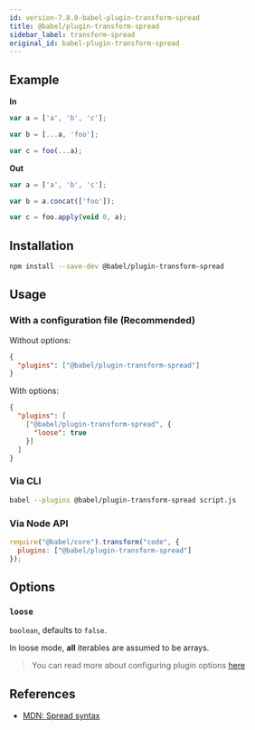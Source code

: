 ```yaml
---
id: version-7.8.0-babel-plugin-transform-spread
title: @babel/plugin-transform-spread
sidebar_label: transform-spread
original_id: babel-plugin-transform-spread
---
```


## Example

**In**

```js
var a = ['a', 'b', 'c'];

var b = [...a, 'foo'];

var c = foo(...a);
```

**Out**

```js
var a = ['a', 'b', 'c'];

var b = a.concat(['foo']);

var c = foo.apply(void 0, a);
```

## Installation

```sh
npm install --save-dev @babel/plugin-transform-spread
```

## Usage

### With a configuration file (Recommended)

Without options:

```json
{
  "plugins": ["@babel/plugin-transform-spread"]
}
```

With options:

```json
{
  "plugins": [
    ["@babel/plugin-transform-spread", {
      "loose": true
    }]
  ]
}
```

### Via CLI

```sh
babel --plugins @babel/plugin-transform-spread script.js
```

### Via Node API

```javascript
require("@babel/core").transform("code", {
  plugins: ["@babel/plugin-transform-spread"]
});
```

## Options

### `loose`

`boolean`, defaults to `false`.

In loose mode, **all** iterables are assumed to be arrays.

> You can read more about configuring plugin options [here](https://babeljs.io/docs/en/plugins#plugin-options)

## References

* [MDN: Spread syntax](https://developer.mozilla.org/en-US/docs/Web/JavaScript/Reference/Operators/Spread_syntax)
